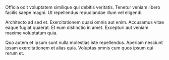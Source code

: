 Officia odit voluptatem similique qui debitis veritatis. Tenetur veniam libero facilis saepe magni. Ut repellendus repudiandae illum vel eligendi.
 Architecto ad sed et. Exercitationem quasi omnis aut enim. Accusamus vitae eaque fugiat quaerat. Et eum distinctio in amet. Excepturi aut veniam maxime voluptatum quia.
 Quo autem et ipsum sunt nulla molestias iste repellendus. Aperiam nesciunt ipsam exercitationem et alias quia. Voluptas omnis cum quos ipsum qui rerum et.
